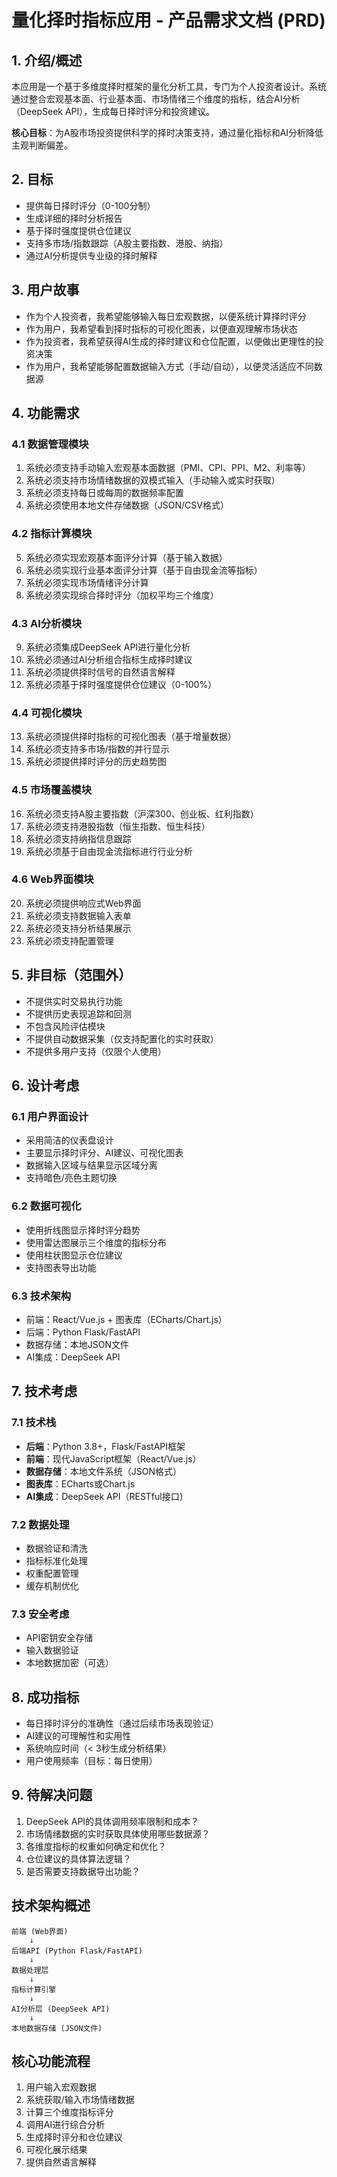 # 量化择时指标应用 - 产品需求文档 (PRD)

## 1. 介绍/概述

本应用是一个基于多维度择时框架的量化分析工具，专门为个人投资者设计。系统通过整合宏观基本面、行业基本面、市场情绪三个维度的指标，结合AI分析（DeepSeek API），生成每日择时评分和投资建议。

**核心目标**：为A股市场投资提供科学的择时决策支持，通过量化指标和AI分析降低主观判断偏差。

## 2. 目标

- 提供每日择时评分（0-100分制）
- 生成详细的择时分析报告
- 基于择时强度提供仓位建议
- 支持多市场/指数跟踪（A股主要指数、港股、纳指）
- 通过AI分析提供专业级的择时解释

## 3. 用户故事

- 作为个人投资者，我希望能够输入每日宏观数据，以便系统计算择时评分
- 作为用户，我希望看到择时指标的可视化图表，以便直观理解市场状态
- 作为投资者，我希望获得AI生成的择时建议和仓位配置，以便做出更理性的投资决策
- 作为用户，我希望能够配置数据输入方式（手动/自动），以便灵活适应不同数据源

## 4. 功能需求

### 4.1 数据管理模块
1. 系统必须支持手动输入宏观基本面数据（PMI、CPI、PPI、M2、利率等）
2. 系统必须支持市场情绪数据的双模式输入（手动输入或实时获取）
3. 系统必须支持每日或每周的数据频率配置
4. 系统必须使用本地文件存储数据（JSON/CSV格式）

### 4.2 指标计算模块
5. 系统必须实现宏观基本面评分计算（基于输入数据）
6. 系统必须实现行业基本面评分计算（基于自由现金流等指标）
7. 系统必须实现市场情绪评分计算
8. 系统必须实现综合择时评分（加权平均三个维度）

### 4.3 AI分析模块
9. 系统必须集成DeepSeek API进行量化分析
10. 系统必须通过AI分析组合指标生成择时建议
11. 系统必须提供择时信号的自然语言解释
12. 系统必须基于择时强度提供仓位建议（0-100%）

### 4.4 可视化模块
13. 系统必须提供择时指标的可视化图表（基于增量数据）
14. 系统必须支持多市场/指数的并行显示
15. 系统必须提供择时评分的历史趋势图

### 4.5 市场覆盖模块
16. 系统必须支持A股主要指数（沪深300、创业板、红利指数）
17. 系统必须支持港股指数（恒生指数、恒生科技）
18. 系统必须支持纳指信息跟踪
19. 系统必须基于自由现金流指标进行行业分析

### 4.6 Web界面模块
20. 系统必须提供响应式Web界面
21. 系统必须支持数据输入表单
22. 系统必须支持分析结果展示
23. 系统必须支持配置管理

## 5. 非目标（范围外）

- 不提供实时交易执行功能
- 不提供历史表现追踪和回测
- 不包含风险评估模块
- 不提供自动数据采集（仅支持配置化的实时获取）
- 不提供多用户支持（仅限个人使用）

## 6. 设计考虑

### 6.1 用户界面设计
- 采用简洁的仪表盘设计
- 主要显示择时评分、AI建议、可视化图表
- 数据输入区域与结果显示区域分离
- 支持暗色/亮色主题切换

### 6.2 数据可视化
- 使用折线图显示择时评分趋势
- 使用雷达图展示三个维度的指标分布
- 使用柱状图显示仓位建议
- 支持图表导出功能

### 6.3 技术架构
- 前端：React/Vue.js + 图表库（ECharts/Chart.js）
- 后端：Python Flask/FastAPI
- 数据存储：本地JSON文件
- AI集成：DeepSeek API

## 7. 技术考虑

### 7.1 技术栈
- **后端**：Python 3.8+，Flask/FastAPI框架
- **前端**：现代JavaScript框架（React/Vue.js）
- **数据存储**：本地文件系统（JSON格式）
- **图表库**：ECharts或Chart.js
- **AI集成**：DeepSeek API（RESTful接口）

### 7.2 数据处理
- 数据验证和清洗
- 指标标准化处理
- 权重配置管理
- 缓存机制优化

### 7.3 安全考虑
- API密钥安全存储
- 输入数据验证
- 本地数据加密（可选）

## 8. 成功指标

- 每日择时评分的准确性（通过后续市场表现验证）
- AI建议的可理解性和实用性
- 系统响应时间（< 3秒生成分析结果）
- 用户使用频率（目标：每日使用）

## 9. 待解决问题

1. DeepSeek API的具体调用频率限制和成本？
2. 市场情绪数据的实时获取具体使用哪些数据源？
3. 各维度指标的权重如何确定和优化？
4. 仓位建议的具体算法逻辑？
5. 是否需要支持数据导出功能？

## 技术架构概述

```
前端 (Web界面)
    ↓
后端API (Python Flask/FastAPI)
    ↓
数据处理层
    ↓
指标计算引擎
    ↓
AI分析层 (DeepSeek API)
    ↓
本地数据存储 (JSON文件)
```

## 核心功能流程

1. 用户输入宏观数据
2. 系统获取/输入市场情绪数据
3. 计算三个维度指标评分
4. 调用AI进行综合分析
5. 生成择时评分和仓位建议
6. 可视化展示结果
7. 提供自然语言解释